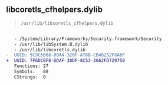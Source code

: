 ## libcoretls_cfhelpers.dylib

> `/usr/lib/libcoretls_cfhelpers.dylib`

```diff

   - /System/Library/Frameworks/Security.framework/Security
   - /usr/lib/libSystem.B.dylib
   - /usr/lib/libcoretls.dylib
-  UUID: 5C9C6B68-00A4-320F-A76B-CB46252F8A6F
+  UUID: 7F6DC0F8-DDAF-30DF-8C53-3662FD729750
   Functions: 27
   Symbols:   88
   CStrings:  0

```
